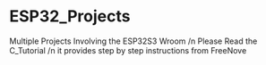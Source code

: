 # ESP32_Projects
Multiple Projects Involving the ESP32S3 Wroom /n
Please Read the C_Tutorial /n
it provides step by step instructions from FreeNove
